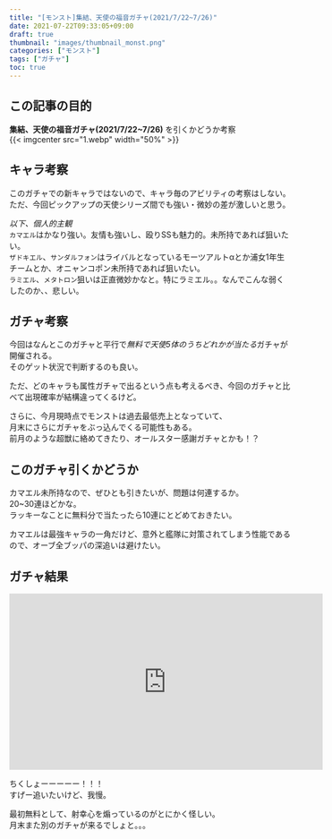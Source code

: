 ```yaml
---
title: "[モンスト]集結、天使の福音ガチャ(2021/7/22~7/26)"
date: 2021-07-22T09:33:05+09:00
draft: true
thumbnail: "images/thumbnail_monst.png"
categories: ["モンスト"]
tags: ["ガチャ"]
toc: true
---
```


## この記事の目的
**集結、天使の福音ガチャ(2021/7/22~7/26)**
を引くかどうか考察  
{{< imgcenter src="1.webp" width="50%" >}}  
  

## キャラ考察
このガチャでの新キャラではないので、キャラ毎のアビリティの考察はしない。  
ただ、今回ピックアップの天使シリーズ間でも強い・微妙の差が激しいと思う。  
  
*以下、個人的主観*  
`カマエル`はかなり強い。友情も強いし、殴りSSも魅力的。未所持であれば狙いたい。  
`ザドキエル`、`サンダルフォン`はライバルとなっているモーツアルトαとか浦女1年生チームとか、オニャンコポン未所持であれば狙いたい。  
`ラミエル`、`メタトロン`狙いは正直微妙かなと。特にラミエル。。なんでこんな弱くしたのか、、悲しい。  
  

## ガチャ考察
今回はなんとこのガチャと平行で*無料で天使5体のうちどれかが当たる*ガチャが開催される。  
そのゲット状況で判断するのも良い。  
  
ただ、どのキャラも属性ガチャで出るという点も考えるべき、今回のガチャと比べて出現確率が結構違ってくるけど。  
  
さらに、今月現時点でモンストは過去最低売上となっていて、  
月末にさらにガチャをぶっ込んでくる可能性もある。  
前月のような超獣に絡めてきたり、オールスター感謝ガチャとかも！？  


## このガチャ引くかどうか
カマエル未所持なので、ぜひとも引きたいが、問題は何連するか。  
20~30連ほどかな。  
ラッキーなことに無料分で当たったら10連にとどめておきたい。  
  
カマエルは最強キャラの一角だけど、意外と艦隊に対策されてしまう性能であるので、オーブ全ブッパの深追いは避けたい。  
  


## ガチャ結果
<iframe width="560" height="315" src="https://www.youtube.com/embed/rjKmK774_5I" frameborder="0" allow="accelerometer; autoplay; clipboard-write; encrypted-media; gyroscope; picture-in-picture" allowfullscreen></iframe>  
  
ちくしょーーーーー！！！  
すげー追いたいけど、我慢。  
  
最初無料として、射幸心を煽っているのがとにかく怪しい。  
月末また別のガチャが来るでしょと。。。  
  
